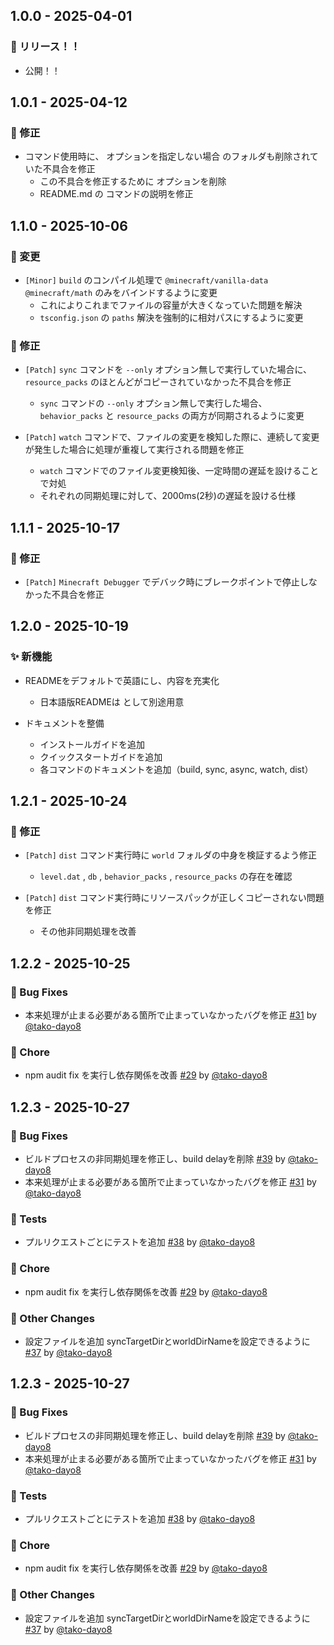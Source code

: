 ## 1.0.0 - 2025-04-01

### 🚀 リリース！！

- 公開！！

## 1.0.1 - 2025-04-12

### 🐛 修正

- コマンド使用時に、 オプションを指定しない場合 のフォルダも削除されていた不具合を修正
    - この不具合を修正するために オプションを削除
    - README.md の コマンドの説明を修正

## 1.1.0 - 2025-10-06

### 🔧 変更

- `[Minor]` `build` のコンパイル処理で `@minecraft/vanilla-data` `@minecraft/math` のみをバインドするように変更
    - これによりこれまでファイルの容量が大きくなっていた問題を解決
    - `tsconfig.json` の `paths` 解決を強制的に相対パスにするように変更

### 🐛 修正

- `[Patch]` `sync` コマンドを `--only` オプション無しで実行していた場合に、 `resource_packs` のほとんどがコピーされていなかった不具合を修正

    - `sync` コマンドの `--only` オプション無しで実行した場合、`behavior_packs` と `resource_packs` の両方が同期されるように変更

- `[Patch]` `watch` コマンドで、ファイルの変更を検知した際に、連続して変更が発生した場合に処理が重複して実行される問題を修正
    - `watch` コマンドでのファイル変更検知後、一定時間の遅延を設けることで対処
    - それぞれの同期処理に対して、2000ms(2秒)の遅延を設ける仕様

## 1.1.1 - 2025-10-17

### 🐛 修正

- `[Patch]` `Minecraft Debugger` でデバック時にブレークポイントで停止しなかった不具合を修正

## 1.2.0 - 2025-10-19

### ✨ 新機能

- READMEをデフォルトで英語にし、内容を充実化

    - 日本語版READMEは として別途用意

- ドキュメントを整備

    - インストールガイドを追加
    - クイックスタートガイドを追加
    - 各コマンドのドキュメントを追加（build, sync, async, watch, dist）

## 1.2.1 - 2025-10-24

### 🐛 修正

- `[Patch]` `dist` コマンド実行時に `world` フォルダの中身を検証するよう修正

    - `level.dat` , `db` , `behavior_packs` , `resource_packs` の存在を確認

- `[Patch]` `dist` コマンド実行時にリソースパックが正しくコピーされない問題を修正
    - その他非同期処理を改善

## 1.2.2 - 2025-10-25

### 🐛 Bug Fixes

- 本来処理が止まる必要がある箇所で止まっていなかったバグを修正 [#31](https://github.com/AKHstudio/akh_file_sync/pull/31) by [@tako-dayo8](https://github.com/tako-dayo8)

### 🔧 Chore

- npm audit fix を実行し依存関係を改善 [#29](https://github.com/AKHstudio/akh_file_sync/pull/29) by [@tako-dayo8](https://github.com/tako-dayo8)

## 1.2.3 - 2025-10-27

### 🐛 Bug Fixes

- ビルドプロセスの非同期処理を修正し、build delayを削除 [#39](https://github.com/AKHstudio/akh_file_sync/pull/39) by [@tako-dayo8](https://github.com/tako-dayo8)
- 本来処理が止まる必要がある箇所で止まっていなかったバグを修正 [#31](https://github.com/AKHstudio/akh_file_sync/pull/31) by [@tako-dayo8](https://github.com/tako-dayo8)

### 🧪 Tests

- プルリクエストごとにテストを追加 [#38](https://github.com/AKHstudio/akh_file_sync/pull/38) by [@tako-dayo8](https://github.com/tako-dayo8)

### 🔧 Chore

- npm audit fix を実行し依存関係を改善 [#29](https://github.com/AKHstudio/akh_file_sync/pull/29) by [@tako-dayo8](https://github.com/tako-dayo8)

### 📝 Other Changes

- 設定ファイルを追加 syncTargetDirとworldDirNameを設定できるように [#37](https://github.com/AKHstudio/akh_file_sync/pull/37) by [@tako-dayo8](https://github.com/tako-dayo8)

## 1.2.3 - 2025-10-27

### 🐛 Bug Fixes

- ビルドプロセスの非同期処理を修正し、build delayを削除 [#39](https://github.com/AKHstudio/akh_file_sync/pull/39) by [@tako-dayo8](https://github.com/tako-dayo8)
- 本来処理が止まる必要がある箇所で止まっていなかったバグを修正 [#31](https://github.com/AKHstudio/akh_file_sync/pull/31) by [@tako-dayo8](https://github.com/tako-dayo8)

### 🧪 Tests

- プルリクエストごとにテストを追加 [#38](https://github.com/AKHstudio/akh_file_sync/pull/38) by [@tako-dayo8](https://github.com/tako-dayo8)

### 🔧 Chore

- npm audit fix を実行し依存関係を改善 [#29](https://github.com/AKHstudio/akh_file_sync/pull/29) by [@tako-dayo8](https://github.com/tako-dayo8)

### 📝 Other Changes

- 設定ファイルを追加 syncTargetDirとworldDirNameを設定できるように [#37](https://github.com/AKHstudio/akh_file_sync/pull/37) by [@tako-dayo8](https://github.com/tako-dayo8)
